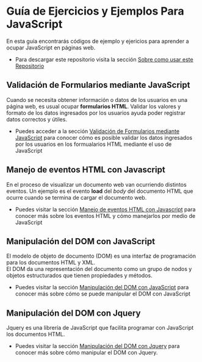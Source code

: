 # Guía de Ejercicios y Ejemplos Para JavaScript

En esta guía encontrarás códigos de ejemplo y ejericios para aprender a ocupar JavaScript en páginas web.

- Para descargar este repositorio visita la sección [Sobre como usar este Repositorio](./uso-repositorio/)


## Validación de Formularios mediante JavaScript

Cuando se necesita obtener información o datos de los usuarios en una página web, es usual ocupar __formularios HTML__. Validar los valores y formato de los datos ingresados por los usuarios ayuda poder registrar datos correctos y útiles.

-  Puedes acceder a la sección [Validación de Formularios mediante JavaScript](./form-validacion/) para conocer cómo es posible validar los datos ingresados por los usuarios en los formualarios HTML mediante el uso de JavaScript

## Manejo de eventos HTML con Javascript

En el proceso de visualizar un documento web van ocurriendo distintos eventos. Un ejemplo es el evento **load** del *body* del documento HTML que ocurre cuando se termina de cargar el documento web.

- Puedes visitar la sección [Manejo de eventos HTML con Javascript](./html-eventos/) para conocer más sobre los eventos HTML y cómo manejarlos por medio de JavaScript

## Manipulación del DOM con JavaScript
El modelo de objeto de documento (DOM) es una interfaz de programación para los documentos HTML y XML.  
El DOM da una representación del documento como un grupo de nodos y objetos estructurados que tienen propiedades y métodos.  

- Puedes visitar la sección [Manipulación del DOM con JavaScript](./dom-manipulacion/) para conocer más sobre cómo se puede manipular el DOM con JavaScript


## Manipulación del DOM con Jquery  
Jquery es una librería de JavaScript que facilita programar con JavaScript los documentos HTML.  

- Puedes visitar la sección [Manipulación del DOM con Jquery](./jq-dom-manipulacion/) para conocer más sobre cómo manipular el DOM con Jquery.